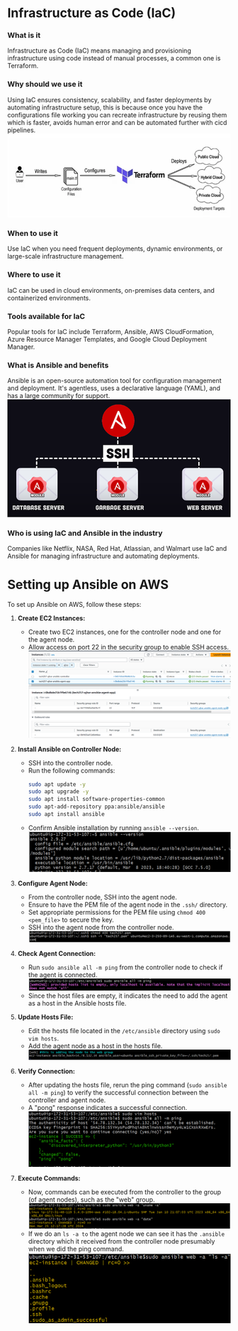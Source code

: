# Infrastructure as Code (IaC)

### What is it
Infrastructure as Code (IaC) means managing and provisioning infrastructure using code instead of manual processes, a common one is Terraform.

### Why should we use it
Using IaC ensures consistency, scalability, and faster deployments by automating infrastructure setup, this is because once you have the configurations file working you can recreate infrastructure by reusing them which is faster, avoids human error and can be automated further with cicd pipelines.
![alt text](img/image.png)

### When to use it
Use IaC when you need frequent deployments, dynamic environments, or large-scale infrastructure management.

### Where to use it
IaC can be used in cloud environments, on-premises data centers, and containerized environments.

### Tools available for IaC
Popular tools for IaC include Terraform, Ansible, AWS CloudFormation, Azure Resource Manager Templates, and Google Cloud Deployment Manager.

### What is Ansible and benefits
Ansible is an open-source automation tool for configuration management and deployment. It's agentless, uses a declarative language (YAML), and has a large community for support.
![alt text](img/image-1.png)

### Who is using IaC and Ansible in the industry
Companies like Netflix, NASA, Red Hat, Atlassian, and Walmart use IaC and Ansible for managing infrastructure and automating deployments.

# Setting up Ansible on AWS

To set up Ansible on AWS, follow these steps:

1. **Create EC2 Instances:**
   - Create two EC2 instances, one for the controller node and one for the agent node.
   - Allow access on port 22 in the security group to enable SSH access.
   ![alt text](img/image-2.png)

2. **Install Ansible on Controller Node:**
   - SSH into the controller node.
   - Run the following commands:
     ```bash
     sudo apt update -y
     sudo apt upgrade -y
     sudo apt install software-properties-common
     sudo apt-add-repository ppa:ansible/ansible
     sudo apt install ansible
     ```
   - Confirm Ansible installation by running `ansible --version`.
   ![alt text](img/image-3.png) 

3. **Configure Agent Node:**
   - From the controller node, SSH into the agent node.
   - Ensure to have the PEM file of the agent node in the `.ssh/` directory.
   - Set appropriate permissions for the PEM file using `chmod 400 <pem_file>` to secure the key.
   - SSH into the agent node from the controller node.
   ![alt text](img/image-4.png)

4. **Check Agent Connection:**
   - Run `sudo ansible all -m ping` from the controller node to check if the agent is connected.
  ![alt text](img/image-5.png)
   - Since the host files are empty, it indicates the need to add the agent as a host in the Ansible hosts file.

5. **Update Hosts File:**
   - Edit the hosts file located in the `/etc/ansible` directory using `sudo vim hosts`.
   - Add the agent node as a host in the hosts file.
   ![alt text](img/image-6.png)

6. **Verify Connection:**
   - After updating the hosts file, rerun the ping command (`sudo ansible all -m ping`) to verify the successful connection between the controller and agent node.
   - A "pong" response indicates a successful connection.
   ![alt text](img/image-7.png)

7. **Execute Commands:**
   - Now, commands can be executed from the controller to the group (of agent nodes), such as the "web" group.
  ![alt text](img/image-9.png)
   - If we do an `ls -a to` the agent node we can see it has the `.ansible` directory which it received from the controller node presumably when we did the ping command.
  ![alt text](img/image-10.png)